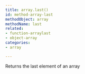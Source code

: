 ```yaml
---
title: array.last()
id: method-array-last
methodObject: array
methodName: last
related:
- function-arraylast
- object-array
categories:
- array

---
```


Returns the last element of an array